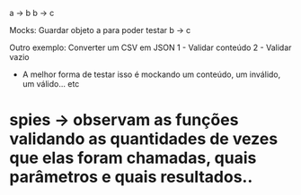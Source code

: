 a -> b
b -> c

Mocks: Guardar objeto a para poder testar b -> c

Outro exemplo: Converter um CSV em JSON
1 - Validar conteúdo
2 - Validar vazio

- A melhor forma de testar isso é mockando um conteúdo, um inválido, um válido... etc

# spies -> observam as funções validando as quantidades de vezes que elas foram chamadas, quais parâmetros e quais resultados..
